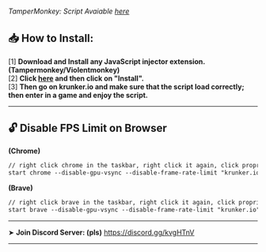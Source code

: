 
<!-- | X | Script | Extension | Client |
| --- | --- | --- | --- |
| Avaiable | ❌ | ❌ | ❌ |
| Updated | ❌ | ❌ | ❌ |
| ESP | ❌ | ❌ | ❌ |
| NameTags | ❌ | ❌ | ❌ |
| AimBot | ❌ | ❌ | ❌ |
| Detected (Patched) | ✅ | ✅ | ✅ | -->

###### TamperMonkey: _Script Avaiable_  <a href="https://github.com/AnonHexo/Krunker/nametags.user.js">here</a>

## 📥 How to Install:

[1] **Download and Install any JavaScript injector extension. (Tampermonkey/Violentmonkey)** <br>
[2] **Click <a href="https://github.com/AnonHexo/Krunker/raw/master/nametags.user.js">here</a> and then click on "Install".** <br>
[3] **Then go on krunker.io and make sure that the script load correctly; then enter in a game and enjoy the script.** <br>
___________________________________________

## 🔓 Disable FPS Limit on Browser

**(Chrome)**
```diff
// right click chrome in the taskbar, right click it again, click proprieties and add this code out of the quotations mark (")
start chrome --disable-gpu-vsync --disable-frame-rate-limit "krunker.io" 
```

**(Brave)**
```diff
// right click brave in the taskbar, right click it again, click proprieties and add this code out of the quotations mark (")
start brave --disable-gpu-vsync --disable-frame-rate-limit "krunker.io" 
```
_________________________________________________________________________


➤ **Join Discord Server: (pls)**
https://discord.gg/kvgHTnV

___________________________________________
